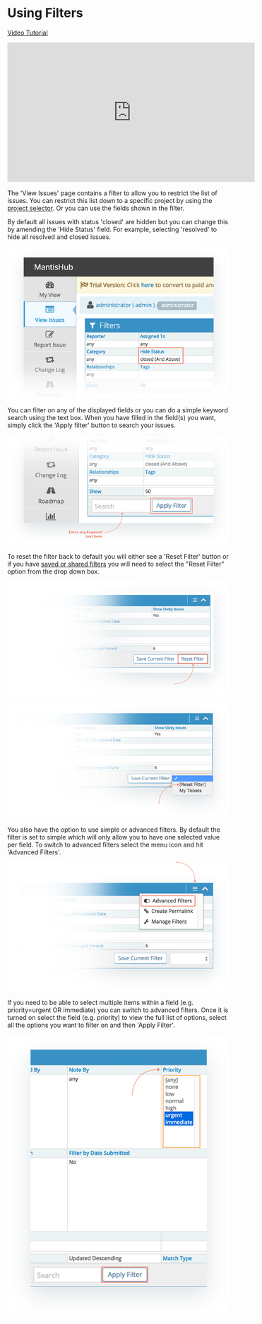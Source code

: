 # Using Filters

[Video Tutorial](https://www.youtube.com/watch?v=w9Wanmi22do)

<iframe width="560" height="315" src="https://www.youtube.com/embed/w9Wanmi22do?si=RmtUlQuj8QGoDMvP" title="YouTube video player" frameborder="0" allow="accelerometer; autoplay; clipboard-write; encrypted-media; gyroscope; picture-in-picture; web-share" referrerpolicy="strict-origin-when-cross-origin" allowfullscreen></iframe>

The 'View Issues' page contains a filter to allow you to restrict the list of issues. You can restrict this list down to a specific project by using the [project selector](/project_management/project_selector).    Or you can use the fields shown in the filter.

By default all issues with status 'closed' are hidden but you can change this by amending the 'Hide Status' field.  For example, selecting 'resolved' to hide all resolved and closed issues.

![](./images/using_filters_1.png)

You can filter on any of the displayed fields or you can do a simple keyword search using the text box. When you have filled in the field(s) you want, simply click the 'Apply filter' button to search your issues.

![](./images/using_filters_2.png)

To reset the filter back to default you will either see a 'Reset Filter' button or if you have [saved or shared filters](/filters/saving_sharing_filters) you will need to select the "Reset Filter" option from the drop down box. 

![](./images/using_filters_3.png)

![](./images/using_filters_4.png)

You also have the option to use simple or advanced filters. By default the filter is set to simple which will only allow you to have one selected value per field. To switch to advanced filters select the menu icon and hit 'Advanced Filters'. 

![](./images/using_filters_5.png)

If you need to be able to select multiple items within a field (e.g. priority=urgent OR immediate) you can switch to advanced filters. Once it is turned on select the field (e.g. priority) to view the full list of options, select all the options you want to filter on and then 'Apply Filter'. 

![](./images/using_filters_6.png)